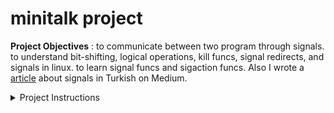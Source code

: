 # minitalk project

**Project Objectives** : to communicate between two program through signals. to understand bit-shifting, logical operations, kill funcs, signal redirects, and signals in linux. to learn signal funcs and sigaction funcs. Also I wrote a [article](https://medium.com/@cagina/cde-sinyaller-d63297fdc216) about signals in Turkish on Medium.

<details>
  <summary>Project Instructions</summary>

  You must create a communication program in the form of a **client** and a **server**.

  - The server must be started first. After its launch, it has to print its PID.
  - The client takes two parameters:
    - The server PID.
    - The string to send.
  - The client must send the string passed as a parameter to the server. <br/> Once the string has been received, the server must print it.
  - The server has to display the string pretty quickly. Quickly means that if you think it takes too long, the it is probably too long.
  - Your server should be able to receive strings from several clients in a row without needing to restart.
  - The communication between your client and your server has to be done only using UNIX signals.
  - You can only use these two signals: **SIGUSR1** and **SIGUSR2**.
</details>
